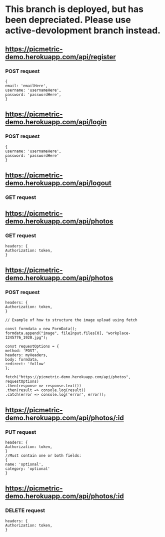 # This branch is deployed, but has been depreciated. Please use active-devolopment branch instead.

## https://picmetric-demo.herokuapp.com/api/register

### POST request

```
{
email: 'emailHere',
username: 'usernameHere',
password: 'passwordHere',
}
```

## https://picmetric-demo.herokuapp.com/api/login

### POST request

```
{
username: 'usernameHere',
password: 'passwordHere'
}
```

## https://picmetric-demo.herokuapp.com/api/logout

### GET request

## https://picmetric-demo.herokuapp.com/api/photos

### GET request

```
headers: {
Authorization: token,
}
```

## https://picmetric-demo.herokuapp.com/api/photos

### POST request

```
headers: {
Authorization: token,
}
```

```
// Example of how to structure the image upload using fetch

const formdata = new FormData();
formdata.append("image", fileInput.files[0], "workplace-1245776_1920.jpg");

const requestOptions = {
method: 'POST',
headers: myHeaders,
body: formdata,
redirect: 'follow'
};

fetch("https://picmetric-demo.herokuapp.com/api/photos", requestOptions)
.then(response => response.text())
.then(result => console.log(result))
.catch(error => console.log('error', error));
```

## https://picmetric-demo.herokuapp.com/api/photos/:id

### PUT request

```
headers: {
Authorization: token,
}
//Must contain one or both fields:
{
name: 'optional',
category: 'optional'
}
```

## https://picmetric-demo.herokuapp.com/api/photos/:id

### DELETE request

```
headers: {
Authorization: token,
}
```
